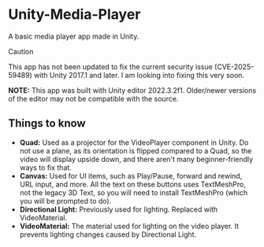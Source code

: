 # Unity-Media-Player
A basic media player app made in Unity.

> [!CAUTION]
> This app has not been updated to fix the current security issue (CVE-2025-59489) with Unity 2017.1 and later. I am looking into fixing this very soon.

**NOTE:** This app was built with Unity editor 2022.3.2f1. Older/newer versions of the editor may not be compatible with the source.

## Things to know
- **Quad:** Used as a projector for the VideoPlayer component in Unity. Do not use a plane, as its orientation is flipped compared to a Quad, so the video will display upside down, and there aren't many beginner-friendly ways to fix that.
- **Canvas:** Used for UI items, such as Play/Pause, forward and rewind, URL input, and more. All the text on these buttons uses TextMeshPro, not the legacy 3D Text, so you will need to install TextMeshPro (which you will be prompted to do).
- **Directional Light:** Previously used for lighting. Replaced with VideoMaterial.
- **VideoMaterial:** The material used for lighting on the video player. It prevents lighting changes caused by Directional Light.
